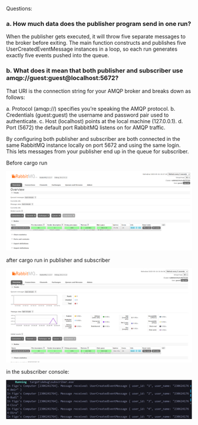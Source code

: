 Questions:

### a. How much data does the publisher program send in one run?

When the publisher gets executed, it will throw five separate messages to the broker before exiting. The main function constructs and publishes five UserCreatedEventMessage instances in a loop, so each run generates exactly five events pushed into the queue.

### b. What does it mean that both publisher and subscriber use amqp://guest:guest@localhost:5672?
That URI is the connection string for your AMQP broker and breaks down as follows:

a. Protocol (amqp://) specifies you’re speaking the AMQP protocol.
b. Credentials (guest:guest) the username and password pair used to authenticate.
c. Host (localhost) points at the local machine (127.0.0.1).
d. Port (5672) the default port RabbitMQ listens on for AMQP traffic.

By configuring both publisher and subscriber are both connected in the same RabbitMQ instance locally on port 5672 and using the same login. This lets messages from your publisher end up in the queue for subscriber.

Before cargo run

![alt text](image.png)

after cargo run in publisher and subscriber 

![alt text](image-1.png)

in the subscriber console:

![alt text](image-2.png)
